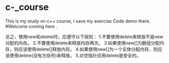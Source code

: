 # c-_course
This is my study on c++ course, I save  my exercise Code demo  there.
#Welcome coming here .

总之，使用new和delete时，应遵守以下规则：
	1.不要使用delete来释放不是new 分配的内存。
	2.不要使用delete来释放内存两次。
	3.如果使用new[]为数组分配内存，则应该使用delete[]释放内存。
	4.如果使用new[]为一个实体分配内存，则应该使用delete(没有方括号)来释放。
	5.对空指针应用delete是安全的。
